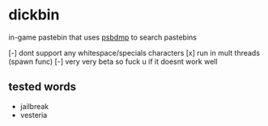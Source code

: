 # dickbin
in-game pastebin that uses [psbdmp](https://psdbmp.ws) to search pastebins

[-] dont support any whitespace/specials characters
[x] run in mult threads (spawn func)
[-] very very beta so fuck u if it doesnt work well

## tested words
* jailbreak
* vesteria

